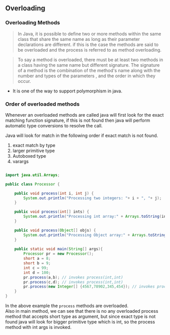 ## Overloading

### Overloading Methods
> In Java, it is possible to define two or more methods within the same class that share the same name as long as their parameter declarations are different.
> if this is the case the methods are said to be overloaded and the process is referred to as method overloading.


> To say a method is overloaded, there must be at least two methods in a class having the same name but different signature.
> The signature of a method is the combination of the method's name along with the number and types of the parameters , and the order in which they occur.

- It is one of the way to support polymorphism in java.

### Order of overloaded methods
Whenever an overloaded methods are called java will first look for the exact matching function signature, if this is not found
then java will perform automatic type conversions to resolve the call.

Java will look for match in the following order if exact match is not found.
1. exact match by type
2. larger primitive type
3. Autoboxed type
4. varargs


```java

import java.util.Arrays;

public class Processor {

    public void process(int i, int j) {
        System.out.println("Processing two integers: "+ i + ", "+ j);
    }

    public void process(int[] ints) {
        System.out.println("Processing int array:" + Arrays.toString(ints));
    }

    public void process(Object[] objs) {
        System.out.println("Processing Object array:" + Arrays.toString(objs));
    }
    
    public static void main(String[] args){
        Processor pr = new Processor();
        short a = 8;
        short b = 9;
        int c = 99;
        int d = 100;
        pr.process(a,b); // invokes process(int,int)
        pr.process(c,d); // invokes process(int,int)
        pr.process(new Integer[] {4567,78902,345,454}); // invokes process(Object[])
    }
}


```

In the above example the `process` methods are overloaded.<br>
Also in main method, we can see that there is no any overloaded process method that accepts short type as argument, but since exact type is not found java 
will look for bigger primitive type which is int, so the process method with int args is invoked.